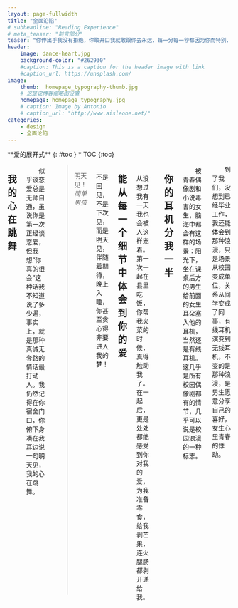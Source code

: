 ```yaml
---
layout: page-fullwidth
title: "全面沦陷"
# subheadline: "Reading Experience"
# meta_teaser: "前言部分"
teaser: "你伸出手我没有拒绝，你敢开口我就敢跟你去永远，每一分每一秒都因为你而特别，浪漫也可以只是分享一杯水。"
header:
    image: dance-heart.jpg
    background-color: "#262930"
    #caption: This is a caption for the header image with link
    #caption_url: https://unsplash.com/
image:
    thumb:  homepage_typography-thumb.jpg 
    # 这是说博客缩略图设置
    homepage: homepage_typography.jpg
    # caption: Image by Antonio
    # caption_url: "http://www.aisleone.net/"
categories:
    - design
    - 全面沦陷
---
```

<!--more-->

<div class="row">
<div class="medium-4 medium-push-8 columns" markdown="1">
<div class="panel radius" markdown="1">
**爱的展开式**
{: #toc }
*  TOC
{:toc}
</div>
</div><!-- /.medium-4.columns -->

<div class="medium-8 medium-pull-4 columns" markdown="1">

## **我的心在跳舞**
<br/>
&emsp;&emsp;似乎谈恋爱总是无师自通，虽说你是第一次正经谈恋爱，但我想“你真的很会”这种话我不知道说了多少遍，事实上，就是那种真诚无套路的情话最打动人。我仍然记得在你宿舍门口，你俯下身凑在我耳边说一句明天见，我的心在跳舞。

> <span class="teaser">明天见！</span><cite>简单男孩</cite>

&emsp;&emsp;不是回见，不是下次见，而是明天见，伴随着期待，晚上入睡，你甚至贪心得非要进入我的梦！

## **能从每一个细节中体会到你的爱**
<br/>
&emsp;&emsp;从没想过我有一天我也会被人这样宠着。第一次一起在县里吃饭，你帮我夹菜的时候，真得触动我了。在一起后，更是处处都能感受到你对我的爱，为我准备零食，给我剥芒果，连火腿肠都剥开递给我。

## **你的耳机分我一半**
<br/>
&emsp;&emsp;被青春偶像剧和小说毒害的女生，脑海中都会有这样的场景：阳光下，坐在课桌后方的男生给前面的女生耳朵塞入他的耳机，当然还是有线耳机。这几乎是所有校园偶像剧都有的情节，几乎可以说是校园浪漫的一种标志。   

&emsp;&emsp;到了我们，没想到已经毕业工作，我还能体会到那种浪漫，只是场景从校园变成单位，关系从同学变成了同事，有线耳机演变到无线耳机，不变的是那种浪漫，是男生愿意分享自己的喜好，女生心里青春的悸动。

</div><!-- /.medium-8.columns -->
</div><!-- /.row -->


